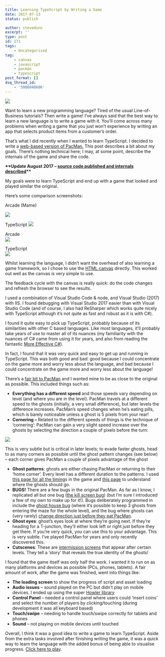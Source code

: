 ```yaml
---
title: Learning TypeScript by Writing a Game
date: 2017-07-13
status: publish

author: stevedunn
excerpt: ''
type: post
id: 171
tags:
    - Uncategorised
tag:
    - canvas
    - javascript
    - pacman
    - typescript
post_format: []
dsq_thread_id:
    - '5986048606'
---
```

![](/static/images/imported_from_wp/2017/07/pic6.png)

Want to learn a new programming language? Tired of the usual Line-of-Business tutorials? Then write a game! I’ve always said that the best way to learn a new language is to write a game with it. You’ll come across many problems when writing a game that you just won’t experience by writing an app that selects product items from a customer’s order.

That’s what I did recently when I wanted to learn TypeScript. I decided to write a [web-based version of PacMan.](http://pacman.backroomsoftware.com/) This post describes a bit about my goals. There’s nothing technical here; I may, at some point, describe the internals of the game and share the code.

**\*\*Update August 2017 – [source code published and internals described](https://blog.dunnhq.com/posts/2017/08/03/pacman-dissected/)\*\***

My goals were to learn TypeScript and end up with a game that looked and played similar the original.

Here’s some comparison screenshots:

Arcade (Mame)

![](/static/images/imported_from_wp/2017/07/pic4.png)

TypeScript
![](/static/images/imported_from_wp/2017/07/pic3.png)

Arcade  
![](/static/images/imported_from_wp/2017/07/pic2.png)

TypeScript  
![](/static/images/imported_from_wp/2017/07/pic1.png)

Whilst learning the language, I didn’t want the overhead of also learning a game framework, so I chose to use the [HTML canvas](https://www.w3schools.com/graphics/canvas_intro.asp) directly. This worked out well as the canvas is very simple to use.

The feedback cycle with the canvas is really quick: do the code changes and refresh the browser to see the results.

I used a combination of Visual Studio Code &amp; node, and Visual Studio (2017) with IIS. I found debugging with Visual Studio 2017 easier than with Visual Studio Code (and of course, I also had ReSharper which works quite nicely with TypeScript although it’s not quite as fast and robust as it is with C#).

I found it quite easy to pick up TypeScript, probably because of its similarities with other C based languages. Like most languages, it’ll probably take years of use to master all of its nuances (my familiarity with the nuances of C# came from using it for years, and also from reading the fantastic [More Effective C#](https://www.amazon.co.uk/d/Books/More-Effective-Specific-Software-Development/0321485890)).

In fact, I found that it was very quick and easy to get up and running in TypeScript. This was both good and bad: good because I could concentrate on the game more and worry less about the language, and bad because I could concentrate on the game more and worry less about the language!

There’s a [fair bit to PacMan](http://www.gamasutra.com/view/feature/132330/the_pacman_dossier.php?page=1) and I wanted mine to be as close to the original as possible. This included things such as:

- **Everything has a different speed** and those speeds vary depending on level (and where you are in the level). PacMan travels at a different speed to the ghosts (initially, a very small difference), but later levels the difference increases. PacMan’s speed changes when he’s eating pills, which is barely noticeable unless a ghost is 5 pixels from your rear!
- **Cornering –** Related to the different speeds of things is the technique of ‘cornering’: PacMan can gain a very slight speed increase over the ghosts by selecting the direction a couple of pixels before the turn:

![](/static/images/imported_from_wp/2017/07/pic5.png)

This is very subtle but is critical in later levels; to evade faster ghosts, head to as many corners as possible until the ghost pattern changes (see below) – each corner gives PacMan a couple of pixels advantage of the ghost

- **Ghost patterns**: ghosts are either chasing PacMan or returning to their ‘home corner’. Every level has a different duration to the patterns. I used [this page for all the timing](http://www.designoriented.net/blog/2015/06/30/2015630pac-man-design-variables-of-difficulty/)s in the game and [this page](http://gameinternals.com/post/2072558330/understanding-pac-man-ghost-behavior) to understand where the ghosts should go.
- **BUGS!** There are a few bugs in the original PacMan. As far as I know, I replicated all but one bug ([the kill screen bug](https://tcrf.net/Bugs:Pac-Man_(Arcade)#Level_256_Split_Screen)) (but I’m sure I introduced a few of my own to make up for it!). Bugs deliberately programmed in include the [ghost house bug](https://youtu.be/GI_kHYAUZOU) (where it’s possible to keep 3 ghosts from entering the maze for the whole level), and the bug where ghosts can (very rarely) [change direction just before they eat PacMan](http://donhodges.com/pacman_pinky_explanation.htm).
- **Ghost eyes**: ghost’s eyes look at where they’re going next. If they’re heading for a T-junction, they’ll either look left or right just before they get there. If you’re very quick, you can use this to your advantage. This is very subtle. I’ve played PacMan for years and only recently discovered this.
- **Cutscenes**: These are [intermission screens](https://www.youtube.com/watch?v=v8BT43ZWSTY) that appear after certain levels. They tell a ‘story’ that reveals the true identity of the ghosts!

I found that the game itself was only half the work. I wanted it to run on as many platforms and devices as possible (PCs, phones, tablets). A fair amount of work, after the game was finished, went into things like:

- **The loading screen** to show the progress of script and asset loading
- **Audio issues** – sound played on the PC but didn’t play on mobile devices. I ended up using the super [Howler library](https://howlerjs.com/)
- **Control Panel** – needed a control panel where users could ‘insert coins’ and select the number of players by clicking/touching (during development it was all keyboard based)
- **Touch/swipe** – needing to handle touch/swipe correctly for tablets and phones
- **Sound** – not playing on mobile devices until touched

Overall, I think it was a good idea to write a game to learn TypeScript. Aside from the extra tasks involved after finishing writing the game, it was a quick way to learn the language with the added bonus of being able to visualise progress. [Click here to play](http://pacman.backroomsoftware.com/).